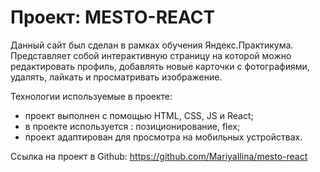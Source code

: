 # Проект: MESTO-REACT

Данный сайт был сделан в рамках обучения Яндекс.Практикума. Представляет собой интерактивную страницу на которой можно редактировать профиль, добавлять новые карточки с фотографиями, удалять, лайкать и просматривать изображение.

Технологии используемые в проекте:
+ проект выполнен с помощью  HTML, CSS, JS и React;
+ в проекте используется : позиционирование, flex;
+ проект адаптирован для просмотра на мобильных устройствах.

Ссылка на  проект в Github:  https://github.com/MariyaIlina/mesto-react

